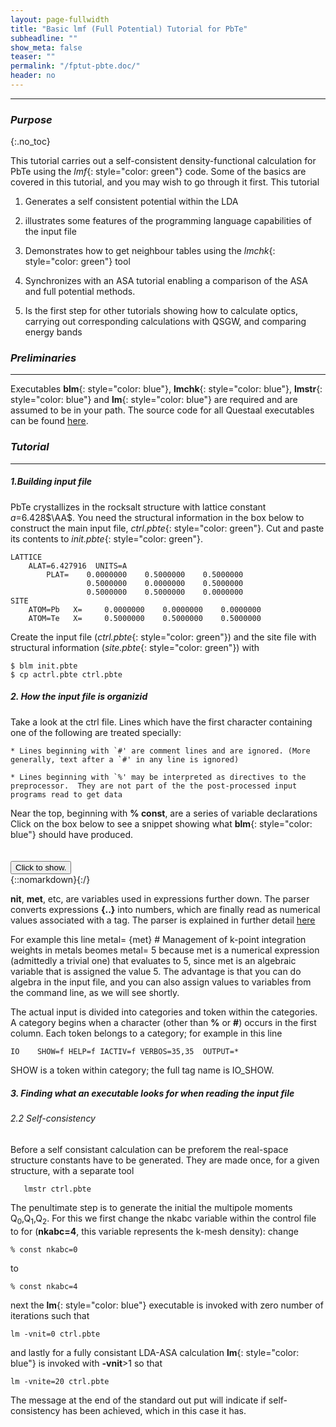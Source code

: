 ```yaml
---
layout: page-fullwidth
title: "Basic lmf (Full Potential) Tutorial for PbTe"
subheadline: ""
show_meta: false
teaser: ""
permalink: "/fptut-pbte.doc/"
header: no
---
```

_____________________________________________________________

### _Purpose_
{:.no_toc}

This tutorial carries out a self-consistent density-functional calculation for PbTe using the _lmf_{: style="color: green"} code.  Some of the basics are covered in this tutorial, and you may wish to go through it first.  This tutorial

1. Generates a self consistent potential within the LDA

2. illustrates some features of the programming language capabilities of the input file

3. Demonstrates how to get neighbour tables using the _lmchk_{: style="color: green"} tool

4. Synchronizes with an ASA tutorial enabling a comparison of the ASA and full potential methods.

5. Is the first step for other tutorials showing how to calculate optics, carrying out corresponding calculations with QSGW, and comparing energy bands


### _Preliminaries_
_____________________________________________________________
Executables **blm**{: style="color: blue"}, **lmchk**{: style="color: blue"}, **lmstr**{: style="color: blue"} and **lm**{: style="color: blue"} are required and are assumed to be in your path.  The source code for all Questaal executables can be found [here](https://bitbucket.org/lmto/lm).

### _Tutorial_
_____________________________________________________________


##### _1\.Building input file_

PbTe crystallizes in the rocksalt structure with lattice constant _a_=6.428$\AA$. You need the structural information in the box below to construct the main input file,
_ctrl.pbte_{: style="color: green"}. Cut and paste its contents to _init.pbte_{: style="color: green"}.

    LATTICE
	    ALAT=6.427916  UNITS=A
            PLAT=    0.0000000    0.5000000    0.5000000
                     0.5000000    0.0000000    0.5000000
                     0.5000000    0.5000000    0.0000000
    SITE
		ATOM=Pb   X=     0.0000000    0.0000000    0.0000000
		ATOM=Te   X=     0.5000000    0.5000000    0.5000000


Create the input file (_ctrl.pbte_{: style="color: green"}) and the site file with structural information (_site.pbte_{: style="color: green"}) with

    $ blm init.pbte
    $ cp actrl.pbte ctrl.pbte

##### _2\. How the input file is organizid_

Take a look at the ctrl file.  Lines which have the first character containing one of the following are treated specially:

    * Lines beginning with `#' are comment lines and are ignored. (More generally, text after a `#' in any line is ignored)

    * Lines beginning with `%' may be interpreted as directives to the preprocessor.  They are not part of the the post-processed input programs read to get data

Near the top, beginning with **% const**, are a series of variable declarations
Click on the box below to see a snippet showing what **blm**{: style="color: blue"} should have produced.
<hr style="height:5pt; visibility:hidden;" />
<div onclick="elm = document.getElementById('iors'); if(elm.style.display == 'none') elm.style.display = 'block'; else elm.style.display = 'none';"><button type="button" class="button tiny radius">Click to show.</button></div>
{::nomarkdown}<div style="display:none;margin:0px 25px 0px 25px;"id="iors">{:/}

~~~
# Variables entering into expressions parsed by input
% const nit=10
% const met=5
% const so=0 nsp=so?2:1
% const lxcf=2 lxcf1=0 lxcf2=0     # for PBE use: lxcf=0 lxcf1=101 lxcf2=130
% const pwmode=0 pwemax=3          # Use pwmode=1 or 11 to add APWs
% const nkabc=0 gmax=0
~~~ 

{::nomarkdown}</div>{:/}

**nit**, **met**, etc,  are variables used in expressions further down.  The parser converts expressions **{..}** into numbers, which are finally read as numerical values associated with a tag.  The parser is explained in further detail [here](file-preprocessor.html)

For example this line
  metal=  {met}                    # Management of k-point integration weights in metals
beomes
  metal=  5
because met is a numerical expression (admittedly a trivial one) that evaluates to 5, since met is an algebraic variable that is assigned the value 5.  The advantage is that you can do algebra in the input file, and you can also assign values to variables from the command line, as we will see shortly.

The actual input is divided into categories and token within the categories.
A category begins when a character (other than **%** or **#**) occurs in the
first column.  Each token belongs to a category; for example in this line

    IO    SHOW=f HELP=f IACTIV=f VERBOS=35,35  OUTPUT=*

SHOW is a token within category; the full tag name is IO_SHOW.

##### _3\. Finding what an executable looks for when reading the input file_




###### _2.2 Self-consistency_
Before a  self consistant calculation can be preforem the real-space structure constants have to be generated.  They are made once, for a given structure, with a separate tool

       lmstr ctrl.pbte

The penultimate step is to generate the initial the multipole moments Q$_0$,Q$_1$,Q$_2$. For this we first change the nkabc variable within the control file to for (**nkabc=4**, this variable represents the k-mesh density):
change 
	
	% const nkabc=0
	
to

	% const nkabc=4


next  the  **lm**{: style="color: blue"} executable is invoked with zero number of iterations such that

    lm -vnit=0 ctrl.pbte

and lastly for a fully consistant LDA-ASA calculation **lm**{: style="color: blue"} is invoked with **-vnit**>1 so that

    lm -vnite=20 ctrl.pbte

The message at the end of the standard out put will indicate if self-consistency has been achieved, which in this case it has.
	    
